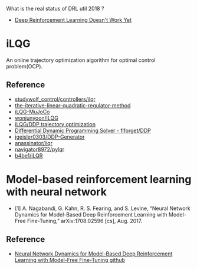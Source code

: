What is the real status of DRL util 2018 ?

- [Deep Reinforcement Learning Doesn't Work Yet](https://www.alexirpan.com/2018/02/14/rl-hard.html)



# iLQG
An online trajectory optimization algorithm for optimal control problem(OCP).

## Reference
- [studywolf_control/controllers/ilqr](https://github.com/studywolf/control/blob/master/studywolf_control/controllers/ilqr.py)
- [the-iterative-linear-quadratic-regulator-method](https://studywolf.wordpress.com/2016/02/03/the-iterative-linear-quadratic-regulator-method/)
- [iLQG-MuJoCo](https://github.com/MahanFathi/iLQG-MuJoCo)
- [wonjunyoon/iLQG](https://github.com/wonjunyoon/iLQG)
- [iLQG/DDP trajectory optimization](https://www.mathworks.com/matlabcentral/fileexchange/52069-ilqg-ddp-trajectory-optimization)
- [Differential Dynamic Programming Solver - flforget/DDP](https://github.com/flforget/DDP)
- [jgeisler0303/DDP-Generator](https://github.com/jgeisler0303/DDP-Generator)
- [anassinator/ilqr](https://github.com/anassinator/ilqr)
- [navigator8972/pylqr](https://github.com/navigator8972/pylqr)
- [b4be1/iLQR](https://github.com/b4be1/iLQR)



# Model-based reinforcement learning with neural network


- [1] A. Nagabandi, G. Kahn, R. S. Fearing, and S. Levine, “Neural Network Dynamics for Model-Based Deep Reinforcement Learning with Model-Free Fine-Tuning,” arXiv:1708.02596 [cs], Aug. 2017.

## Reference
- [Neural Network Dynamics for Model-Based Deep Reinforcement Learning with Model-Free Fine-Tuning github](https://github.com/nagaban2/nn_dynamics)
